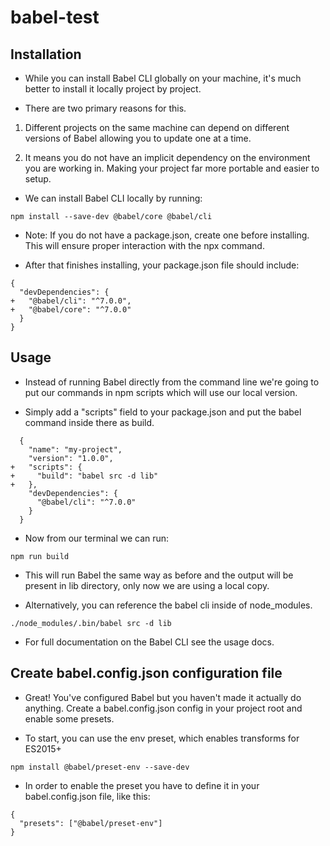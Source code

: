 # babel-test

## Installation

- While you can install Babel CLI globally on your machine, it's much better to install it locally project by project.

- There are two primary reasons for this.

 1. Different projects on the same machine can depend on different versions of Babel allowing you to update one at a time.

 2. It means you do not have an implicit dependency on the environment you are working in. Making your project far more portable and easier to setup.

- We can install Babel CLI locally by running:

```
npm install --save-dev @babel/core @babel/cli
```


- Note: If you do not have a package.json, create one before installing. This will ensure proper interaction with the npx command.

- After that finishes installing, your package.json file should include:

```
{
  "devDependencies": {
+   "@babel/cli": "^7.0.0",
+   "@babel/core": "^7.0.0"
  }
}
```


## Usage

- Instead of running Babel directly from the command line we're going to put our commands in npm scripts which will use our local version.

- Simply add a "scripts" field to your package.json and put the babel command inside there as build.

```
  {
    "name": "my-project",
    "version": "1.0.0",
+   "scripts": {
+     "build": "babel src -d lib"
+   },
    "devDependencies": {
      "@babel/cli": "^7.0.0"
    }
  }
```
- Now from our terminal we can run:

```
npm run build
```


- This will run Babel the same way as before and the output will be present in lib directory, only now we are using a local copy.

- Alternatively, you can reference the babel cli inside of node_modules.

```
./node_modules/.bin/babel src -d lib
```


- For full documentation on the Babel CLI see the usage docs.

## Create babel.config.json configuration file

- Great! You've configured Babel but you haven't made it actually do anything. Create a babel.config.json config in your project root and enable some presets.

- To start, you can use the env preset, which enables transforms for ES2015+

```
npm install @babel/preset-env --save-dev
```


- In order to enable the preset you have to define it in your babel.config.json file, like this:

```
{
  "presets": ["@babel/preset-env"]
}
```
